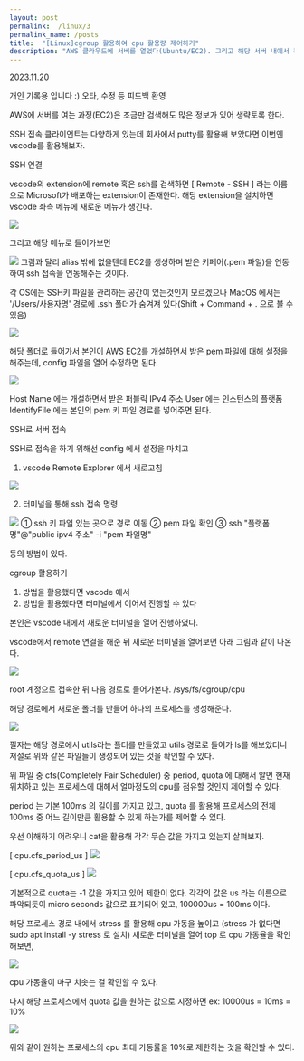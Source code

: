 ```yaml
---
layout: post
permalink:  /linux/3
permalink_name: /posts
title:  "[Linux]cgroup 활용하여 cpu 활용량 제어하기" 
description: "AWS 클라우드에 서버를 열었다(Ubuntu/EC2). 그리고 해당 서버 내에서 특정 프로세스가 활용하는 CPU의 양을 cgroup을 활용하여 제어해보았다."
---
```

   
<p class="date">2023.11.20</p>

<p class="caution">개인 기록용 입니다 :)
오타, 수정 등 피드백 환영</p>

<p style="text-align:center;">

AWS에 서버를 여는 과정(EC2)은
조금만 검색해도 많은 정보가 있어 생략토록 한다.

SSH 접속 클라이언트는 다양하게 있는데
회사에서 putty를 활용해 보았다면
이번엔 vscode를 활용해보자.



<span class="mini-title">SSH 연결</span>

vscode의 extension에 remote 혹은 ssh를 검색하면
[ Remote - SSH ]
라는 이름으로 Microsoft가 배포하는 extension이 존재한다.
해당 extension을 설치하면
vscode 좌측 메뉴에 새로운 메뉴가 생긴다.

<img class="image" src="/contents/imgs/linux_3/1.png" onclick="showFrame(this.src)">

그리고 해당 메뉴로 들어가보면

<img class="image" src="/contents/imgs/linux_3/2.png" onclick="showFrame(this.src)">
그림과 달리 alias 밖에 없을텐데
EC2를 생성하며 받은 키페어(.pem 파일)을
연동하여 ssh 접속을 연동해주는 것이다.

각 OS에는 SSH키 파일을
관리하는 공간이 있는것인지 모르겠으나
MacOS 에서는 '/Users/사용자명' 경로에
.ssh 폴더가 숨겨져 있다(Shift + Command + . 으로 볼 수 있음)


<img class="image" src="/contents/imgs/linux_3/3.png" onclick="showFrame(this.src)">

해당 폴더로 들어가서
본인이 AWS EC2를 개설하면서 받은 pem 파일에 대해
설정을 해주는데,
config 파일을 열어 수정하면 된다.


<img class="image" src="/contents/imgs/linux_3/4.png" onclick="showFrame(this.src)">

Host Name 에는 개설하면서 받은 퍼블릭 IPv4 주소
User 에는 인스턴스의 플랫폼
IdentifyFile 에는 본인의 pem 키 파일 경로를 넣어주면 된다.



<span class="mini-title">SSH로 서버 접속</span>

SSH로 접속을 하기 위해선 config 에서 설정을 마치고
1) vscode Remote Explorer 에서 새로고침
<img class="image" src="/contents/imgs/linux_3/5.png" onclick="showFrame(this.src)">

2) 터미널을 통해 ssh 접속 명령
<img class="image" src="/contents/imgs/linux_3/6.png" onclick="showFrame(this.src)">
<span>① ssh 키 파일 있는 곳으로 경로 이동</span>
<span>② pem 파일 확인</span>
<span>③ ssh "플랫폼명"@"public ipv4 주소" -i "pem 파일명"</span>

등의 방법이 있다.



<span class="mini-title">cgroup 활용하기</span>

1) 방법을 활용했다면 vscode 에서
2) 방법을 활용했다면 터미널에서
이어서 진행할 수 있다

본인은 vscode 내에서 새로운 터미널을 열어 진행하였다.

vscode에서 remote 연결을 해준 뒤
새로운 터미널을 열어보면 아래 그림과 같이 나온다.

<img class="image" src="/contents/imgs/linux_3/7.png" onclick="showFrame(this.src)">

root 계정으로 접속한 뒤 다음 경로로 들어가본다.
/sys/fs/cgroup/cpu

해당 경로에서 새로운 폴더를 만들어
하나의 프로세스를 생성해준다.

<img class="image" src="/contents/imgs/linux_3/8.png" onclick="showFrame(this.src)">

필자는 해당 경로에서 utils라는 폴더를 만들었고
utils 경로로 들어가 ls를 해보았더니
저절로 위와 같은 파일들이 생성되어 있는 것을 확인할 수 있다.

위 파일 중
cfs(Completely Fair Scheduler) 중 period, quota 에 대해서 알면
현재 위치하고 있는 프로세스에 대해서
얼마정도의 cpu를 점유할 것인지 제어할 수 있다.

period 는 기본 100ms 의 길이를 가지고 있고,
quota 를 활용해 프로세스의 전체 100ms 중
어느 길이만큼 활용할 수 있게 하는가를 제어할 수 있다.

우선 이해하기 어려우니 cat을 활용해
각각 무슨 값을 가지고 있는지 살펴보자.

[ cpu.cfs_period_us ]
<img class="image" src="/contents/imgs/linux_3/9.png" onclick="showFrame(this.src)">

[ cpu.cfs_quota_us ]
<img class="image" src="/contents/imgs/linux_3/10.png" onclick="showFrame(this.src)">

기본적으로 quota는 -1 값을 가지고 있어 제한이 없다.
각각의 값은 us 라는 이름으로 파악되듯이
micro seconds 값으로 표기되어 있고,
100000us = 100ms 이다.

해당 프로세스 경로 내에서
stress 를 활용해 cpu 가동을 높이고
(stress 가 없다면 sudo apt install -y stress 로 설치)
새로운 터미널을 열어 top 로 cpu 가동율을 확인해보면,

<img class="image" src="/contents/imgs/linux_3/11.png" onclick="showFrame(this.src)">

cpu 가동율이 마구 치솟는 걸 확인할 수 있다.


다시 해당 프로세스에서 quota 값을 원하는 값으로 지정하면
ex: 10000us = 10ms = 10%

<img class="image" src="/contents/imgs/linux_3/12.png" onclick="showFrame(this.src)">

위와 같이 원하는 프로세스의 cpu 최대 가동률을
10%로 제한하는 것을 확인할 수 있다.
